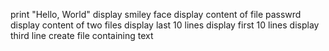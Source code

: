 print "Hello, World"
display smiley face
display content of file passwrd
display content of two files
display last 10 lines
display first 10 lines
display third line
create file containing text


